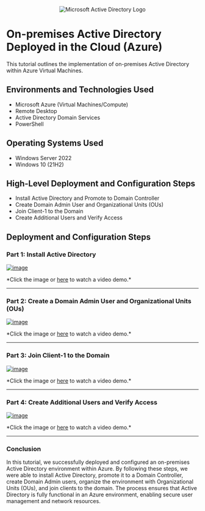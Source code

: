 <p align="center">
<img src="https://i.imgur.com/pU5A58S.png" alt="Microsoft Active Directory Logo"/>
</p>

<h1>On-premises Active Directory Deployed in the Cloud (Azure)</h1>
This tutorial outlines the implementation of on-premises Active Directory within Azure Virtual Machines.<br />



<h2>Environments and Technologies Used</h2>

- Microsoft Azure (Virtual Machines/Compute)
- Remote Desktop
- Active Directory Domain Services
- PowerShell

<h2>Operating Systems Used</h2>

- Windows Server 2022
- Windows 10 (21H2)

<h2>High-Level Deployment and Configuration Steps</h2>

- Install Active Directory and Promote to Domain Controller  
- Create Domain Admin User and Organizational Units (OUs)  
- Join Client-1 to the Domain  
- Create Additional Users and Verify Access  

<h2>Deployment and Configuration Steps</h2>

### Part 1: Install Active Directory
<p align="center">
  <a href="https://youtu.be/ZhRZfyAoKXo">
  
 ![image](https://github.com/user-attachments/assets/33543d71-69be-43fe-9ff2-ed766cfcccbf)
 </a>
</p>
*Click the image or  <a href="https://youtu.be/ZhRZfyAoKXo">here</a> to watch a video demo.*

---

### Part 2: Create a Domain Admin User and Organizational Units (OUs)
<p align="center">
  <a href="https://youtu.be/9DVuWfY3K4Q">

  ![image](https://github.com/user-attachments/assets/dde8a2fb-cb9d-4242-8171-2b034e644000)
 </a>
</p>
*Click the image or  <a href="https://youtu.be/9DVuWfY3K4Q">here</a> to watch a video demo.*
  

---

### Part 3: Join Client-1 to the Domain
<p align="center">
  <a href="https://youtu.be/QB4B-Zthn8I">
    
  ![image](https://github.com/user-attachments/assets/def78b95-e459-44ae-8781-8ca17d5b9957)
 </a>
</p>
 *Click the image or  <a href="https://youtu.be/QB4B-Zthn8I">here</a> to watch a video demo.*

---

### Part 4: Create Additional Users and Verify Access
<p align="center">
  <a href="https://youtu.be/mCuzDR5uV-k">
  
![image](https://github.com/user-attachments/assets/06ed4d14-7c54-4c92-9d5e-ef691e1a98a8)
 </a>
</p> 
*Click the image or  <a href="https://youtu.be/mCuzDR5uV-k">here</a> to watch a video demo.*


---

### Conclusion

In this tutorial, we successfully deployed and configured an on-premises Active Directory environment within Azure. By following these steps, we were able to install Active Directory, promote it to a Domain Controller, create Domain Admin users, organize the environment with Organizational Units (OUs), and join clients to the domain. The process ensures that Active Directory is fully functional in an Azure environment, enabling secure user management and network resources.
